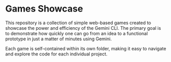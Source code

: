 # Games Showcase

This repository is a collection of simple web-based games created to showcase the power and efficiency of the Gemini CLI. The primary goal is to demonstrate how quickly one can go from an idea to a functional prototype in just a matter of minutes using Gemini.

Each game is self-contained within its own folder, making it easy to navigate and explore the code for each individual project.
